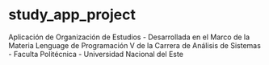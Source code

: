 # study_app_project
 Aplicación de Organización de Estudios - Desarrollada en el Marco de la Materia Lenguage de Programación V de la Carrera de Análisis de Sistemas - Faculta Politécnica - Universidad Nacional del Este
